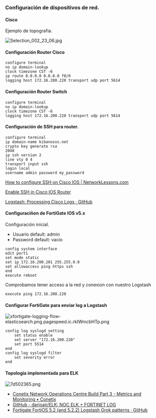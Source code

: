 ### Configuración de dispositivos de red.
#### Cisco
Ejemplo de topografia.

![Selection_002_23_06.jpg](https://www.gns3.com/api/v2/assets/photo/5b2e6d67f0c61a128add5194/Selection_002_23_06.jpg)

#### Configuración Router Cisco
```
configure terminal
no ip domain-lookup
clock timezone CST -6 
ip route 0.0.0.0 0.0.0.0 f0/0
logging host 172.16.200.220 transport udp port 5614
```
#### Configuración Router Switch
```
configure terminal
no ip domain-lookup
clock timezone CST -6 
logging host 172.16.200.220 transport udp port 5614
```

#### Configuración de SSH para router.
```
configure terminal
ip domain-name kibanosos.net
crypto key generate rsa
2048
ip ssh version 2
line vty 0 4
transport input ssh
login local
username admin password my_password
```

[How to configure SSH on Cisco IOS \| NetworkLessons.com](https://networklessons.com/cisco/ccna-200-301/configure-ssh-cisco-ios)

[Enable SSH in Cisco IOS Router](https://www.mustbegeek.com/enable-ssh-in-cisco-ios-router/#.Xjn04i2ZPOQ)

[Logstash: Processing Cisco Logs · GitHub](https://gist.github.com/justinjahn/85305bc7b7df9a6412baedce5f1a0ece)

#### Configuraciñon de FortiGate IOS v5.x

Configuración inicial.
- Usuario default: admin
- Password default: vacio
```
config system interface
edit port1
set mode static
set ip 172.16.200.201 255.255.0.0
set allowaccess ping https ssh 
end
execute reboot
```

Comprobamos tener acceso a la red y conexion con nuestro Logstash
```
execute ping 172.16.200.220
```

#### Configurar FortiGate para enviar log a Logstash
![xfortigate-logging-flow-elasticsearch.png.pagespeed.ic.rkIWmcbHTp.png](https://conetix.com.au/wp-content/uploads/2014/10/29/xfortigate-logging-flow-elasticsearch.png.pagespeed.ic.rkIWmcbHTp.png)
```
config log syslogd setting
    set status enable
    set server "172.16.200.220"
    set port 5514
end
config log syslogd filter
    set severity error
end
```
#### Topologia implementada para ELK
![7d502365.png](Documentación/attachments/7d502365.png)


- [Conetix Network Operations Centre Build Part 3 - Metrics and Monitoring • Conetix](https://conetix.com.au/blog/conetix-network-operations-centre-build-part-3/)
- [GitHub - darioajr/ELK: NOC ELK + FORTINET LOG](https://github.com/darioajr/ELK)
 - [Fortigate FortiOS 5.2 (and 5.2.2) Logstash Grok patterns · GitHub](https://gist.github.com/timbutler/ecab50967075b150d47b)
